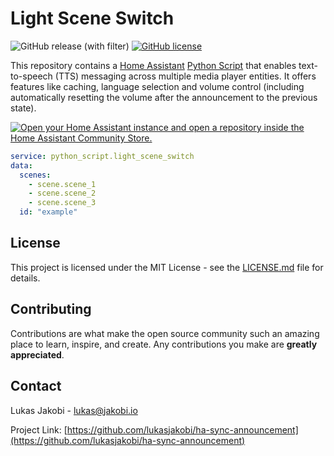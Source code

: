 # Light Scene Switch

![GitHub release (with filter)](https://img.shields.io/github/v/release/lukasjakobi/ha-light-scene-switch)
[![GitHub license](https://img.shields.io/github/license/lukasjakobi/ha-light-scene-switch)](https://github.com/lukasjakobi/ha-light-scene-switch/blob/master/LICENSE)

This repository contains a [Home Assistant](https://www.home-assistant.io/) [Python Script](https://www.home-assistant.io/integrations/python_script/) that enables text-to-speech (TTS) messaging across multiple media player entities. It offers features like caching, language selection and volume control (including automatically resetting the volume after the announcement to the previous state).

[![Open your Home Assistant instance and open a repository inside the Home Assistant Community Store.](https://my.home-assistant.io/badges/hacs_repository.svg)](https://my.home-assistant.io/redirect/hacs_repository/?owner=lukasjakobi&repository=ha-light-scene-switch&category=automations)

  ```yaml
  service: python_script.light_scene_switch
  data:
    scenes:
      - scene.scene_1
      - scene.scene_2
      - scene.scene_3
    id: "example"
  ```

## License

This project is licensed under the MIT License - see the [LICENSE.md](LICENSE.md) file for details.

## Contributing

Contributions are what make the open source community such an amazing place to learn, inspire, and create. Any contributions you make are **greatly appreciated**.

## Contact

Lukas Jakobi - lukas@jakobi.io

Project Link: [https://github.com/lukasjakobi/ha-sync-announcement](https://github.com/lukasjakobi/ha-sync-announcement)
